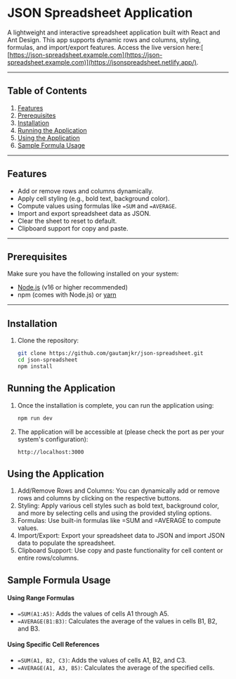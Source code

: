 # JSON Spreadsheet Application

A lightweight and interactive spreadsheet application built with React and Ant Design. This app supports dynamic rows and columns, styling, formulas, and import/export features. Access the live version here:[ [https://json-spreadsheet.example.com](https://json-spreadsheet.example.com)](https://jsonspreadsheet.netlify.app/).

---

## Table of Contents

1. [Features](#features)
2. [Prerequisites](#prerequisites)
3. [Installation](#installation)
4. [Running the Application](#running-the-application)
5. [Using the Application](#using-the-application)
6. [Sample Formula Usage](#sample-formula-usage)

---

## Features

- Add or remove rows and columns dynamically.
- Apply cell styling (e.g., bold text, background color).
- Compute values using formulas like `=SUM` and `=AVERAGE`.
- Import and export spreadsheet data as JSON.
- Clear the sheet to reset to default.
- Clipboard support for copy and paste.

---

## Prerequisites

Make sure you have the following installed on your system:

- [Node.js](https://nodejs.org/) (v16 or higher recommended)
- npm (comes with Node.js) or [yarn](https://yarnpkg.com/)

---

## Installation

1. Clone the repository:
   ```bash
   git clone https://github.com/gautamjkr/json-spreadsheet.git
   cd json-spreadsheet
   npm install
   ```
## Running the Application

1. Once the installation is complete, you can run the application using:
   ```bash
   npm run dev
   ```

2. The application will be accessible at (please check the port as per your system's configuration):
   ```bash
   http://localhost:3000
   ```

## Using the Application

1. Add/Remove Rows and Columns: You can dynamically add or remove rows and columns by clicking on the respective buttons.
2. Styling: Apply various cell styles such as bold text, background color, and more by selecting cells and using the provided styling options.
3. Formulas: Use built-in formulas like =SUM and =AVERAGE to compute values.
4. Import/Export: Export your spreadsheet data to JSON and import JSON data to populate the spreadsheet.
5. Clipboard Support: Use copy and paste functionality for cell content or entire rows/columns.

## Sample Formula Usage

#### Using Range Formulas
- `=SUM(A1:A5)`: Adds the values of cells A1 through A5.
- `=AVERAGE(B1:B3)`: Calculates the average of the values in cells B1, B2, and B3.

#### Using Specific Cell References
- `=SUM(A1, B2, C3)`: Adds the values of cells A1, B2, and C3.
- `=AVERAGE(A1, A3, B5)`: Calculates the average of the specified cells.


